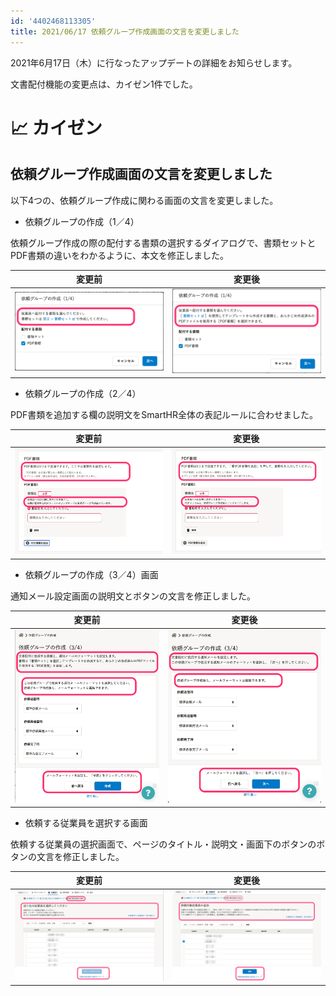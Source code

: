 ```yaml
---
id: '4402468113305'
title: 2021/06/17 依頼グループ作成画面の文言を変更しました
---
```

2021年6月17日（木）に行なったアップデートの詳細をお知らせします。

文書配付機能の変更点は、カイゼン1件でした。

# 📈 カイゼン

## 依頼グループ作成画面の文言を変更しました

以下4つの、依頼グループ作成に関わる画面の文言を変更しました。

- 依頼グループの作成（1／4）

依頼グループ作成の際の配付する書類の選択するダイアログで、書類セットとPDF書類の違いをわかるように、本文を修正しました。

| 変更前 | 変更後 |
| --- | --- |
|   ![](./upload_569ba29d89de3de6b279de5b7b35e2d9-2.png)   | ![](./upload_b8358696b0f6700c631c4346fa556a28-2.png) |

- 依頼グループの作成（2／4）

PDF書類を追加する欄の説明文をSmartHR全体の表記ルールに合わせました。

| 変更前 |   変更後   |
| --- | --- |
| ![](./upload_5dfe78050164b59317b11b1e3a581aa6-2.png) | ![](./upload_d09cf1e6a89317bdbbf0063ba5aec2c7-2.png) |

- 依頼グループの作成（3／4）画面

通知メール設定画面の説明文とボタンの文言を修正しました。

| 変更前 | 変更後 |
| --- | --- |
| ![](./upload_e104da09e2d2a1215a64e3cf275ec26e.png) | ![](./upload_766747353a84ff5d4db6341e67bdceda.png) |

- 依頼する従業員を選択する画面

依頼する従業員の選択画面で、ページのタイトル・説明文・画面下のボタンのボタンの文言を修正しました。

| 変更前 | 変更後 |
| --- | --- |
| ![](./upload_254f349d59b5db09428736d41c96ed88.png) | ![](./upload_4358e5ed23210312528d8142d157587e.png) |
